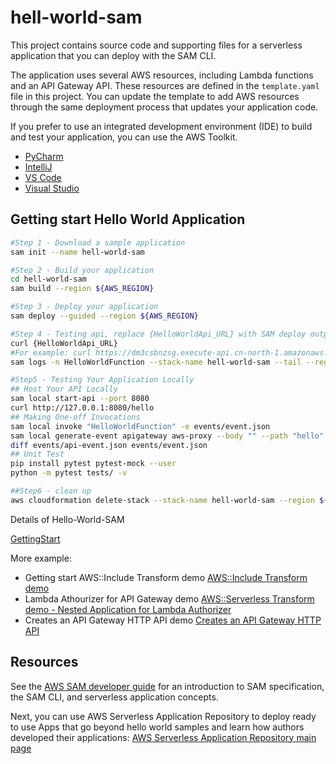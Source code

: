 # hell-world-sam

This project contains source code and supporting files for a serverless application that you can deploy with the SAM CLI.

The application uses several AWS resources, including Lambda functions and an API Gateway API. These resources are defined in the `template.yaml` file in this project. You can update the template to add AWS resources through the same deployment process that updates your application code.

If you prefer to use an integrated development environment (IDE) to build and test your application, you can use the AWS Toolkit.  

* [PyCharm](https://docs.aws.amazon.com/toolkit-for-jetbrains/latest/userguide/welcome.html)
* [IntelliJ](https://docs.aws.amazon.com/toolkit-for-jetbrains/latest/userguide/welcome.html)
* [VS Code](https://docs.aws.amazon.com/toolkit-for-vscode/latest/userguide/welcome.html)
* [Visual Studio](https://docs.aws.amazon.com/toolkit-for-visual-studio/latest/user-guide/welcome.html)

## Getting start Hello World Application
```bash
#Step 1 - Download a sample application
sam init --name hell-world-sam

#Step 2 - Build your application
cd hell-world-sam
sam build --region ${AWS_REGION}

#Step 3 - Deploy your application
sam deploy --guided --region ${AWS_REGION}

#Step 4 - Testing api, replace {HelloWorldApi_URL} with SAM deploy outputs
curl {HelloWorldApi_URL}
#For example: curl https://dm3csbnzsg.execute-api.cn-north-1.amazonaws.com.cn/Prod/hello
sam logs -n HelloWorldFunction --stack-name hell-world-sam --tail --region ${AWS_REGION}

#Step5 - Testing Your Application Locally
## Host Your API Locally 
sam local start-api --port 8080
curl http://127.0.0.1:8080/hello
## Making One-off Invocations 
sam local invoke "HelloWorldFunction" -e events/event.json
sam local generate-event apigateway aws-proxy --body "" --path "hello" --method GET > events/api-event.json
diff events/api-event.json events/event.json
## Unit Test
pip install pytest pytest-mock --user
python -m pytest tests/ -v

##Step6 - clean up
aws cloudformation delete-stack --stack-name hell-world-sam --region ${AWS_REGION}
```
Details of Hello-World-SAM

[GettingStart](GettingStart.md)

More example:
- Getting start AWS::Include Transform demo
[AWS::Include Transform demo](SAMIncludeSchema.md)
- Lambda Athourizer for API Gateway demo
[AWS::Serverless Transform demo - Nested Application for Lambda Authorizer](AddLambdaAuthorizer.md)
- Creates an API Gateway HTTP API demo
[Creates an API Gateway HTTP API](HTTPAPIDemo.md)

## Resources

See the [AWS SAM developer guide](https://docs.aws.amazon.com/serverless-application-model/latest/developerguide/what-is-sam.html) for an introduction to SAM specification, the SAM CLI, and serverless application concepts.

Next, you can use AWS Serverless Application Repository to deploy ready to use Apps that go beyond hello world samples and learn how authors developed their applications: [AWS Serverless Application Repository main page](https://aws.amazon.com/serverless/serverlessrepo/)
